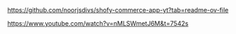 
https://github.com/noorjsdivs/shofy-commerce-app-yt?tab=readme-ov-file

https://www.youtube.com/watch?v=nMLSWmetJ6M&t=7542s
